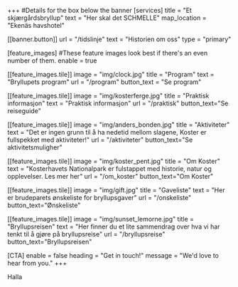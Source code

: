 +++
#Details for the box below the banner
[services]
  title = "Et skjærgårdsbryllup"
  text = "Her skal det SCHMELLE"
  map_location = "Ekenäs havshotel"

[[banner.button]]
  url = "/tidslinje"
  text = "Historien om oss"
  type = "primary"

[feature_images]
#These feature images look best if there's an even number of them.
  enable = true

  [[feature_images.tile]]
    image = "img/clock.jpg"
    title = "Program"
    text = "Bryllupets program"
    url = "/program"
    button_text = "Se program"

  [[feature_images.tile]]
    image = "img/kosterferge.jpg"
    title = "Praktisk informasjon"
    text = "Praktisk informasjon"
    url = "/praktisk"
    button_text="Se reiseguide"

  [[feature_images.tile]]
    image = "img/anders_bonden.jpg"
    title = "Aktiviteter"
    text = "Det er ingen grunn til å ha nedetid mellom slagene, Koster er fullspekket med aktiviteter!"
    url = "/aktiviteter"
    button_text="Se aktivitetsmuligher"

  [[feature_images.tile]]
    image = "img/koster_pent.jpg"
    title = "Om Koster"
    text = "Kosterhavets Nationalpark er fulstappet med historie, natur og opplevelser. Les mer her"
    url = "/om_koster"
    button_text="Om Koster"

  [[feature_images.tile]]
    image = "img/gift.jpg"
    title = "Gaveliste"
    text = "Her er brudeparets ønskeliste for bryllupsgaver"
    url = "/onskeliste"
    button_text="Ønskeliste"
  
  [[feature_images.tile]]
    image = "img/sunset_lemorne.jpg"
    title = "Bryllupsreisen"
    text = "Her finner du et lite sammendrag over hva vi har tenkt til å gjøre på bryllupsreise"
    url = "/bryllupsreise"
    button_text="Bryllupsreisen"

[CTA]
  enable = false
  heading = "Get in touch!"
  message = "We'd love to hear from you."
+++


Halla
